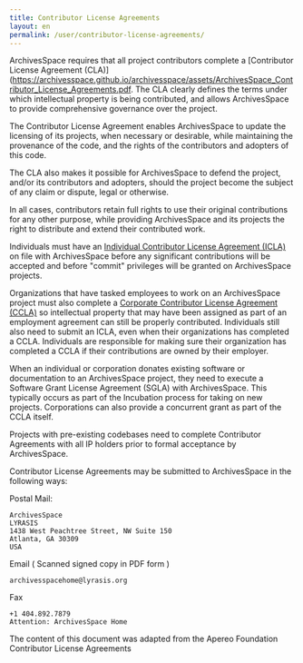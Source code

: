 ```yaml
---
title: Contributor License Agreements
layout: en
permalink: /user/contributor-license-agreements/
---
```

ArchivesSpace requires that all project contributors complete a [Contributor License
Agreement (CLA)](https://archivesspace.github.io/archivesspace/assets/ArchivesSpace_Contributor_License_Agreements.pdf. The CLA clearly defines the terms under which intellectual property is being contributed, and allows ArchivesSpace to provide comprehensive governance over the project.

The Contributor License Agreement enables ArchivesSpace to update the licensing of its projects, when necessary or desirable, while maintaining the provenance of the code,
and the rights of the contributors and adopters of this code.


The CLA also makes it possible for ArchivesSpace to defend the project, and/or its
contributors and adopters, should the project become the subject of any claim or
dispute, legal or otherwise.


In all cases, contributors retain full rights to use their original contributions for any other
purpose, while providing ArchivesSpace and its projects the right to distribute and
extend their contributed work.


Individuals must have an [Individual Contributor License Agreement (ICLA)](https://archivesspace.github.io/archivesspace/assets/ArchivesSpace_Individual_Contributor_License_Agreement_ICLA.pdf) on file with ArchivesSpace before any significant contributions will be accepted and before
"commit" privileges will be granted on ArchivesSpace projects.


Organizations that have tasked employees to work on an ArchivesSpace project must
also complete a [Corporate Contributor License Agreement (CCLA)](https://archivesspace.github.io/archivesspace/assets/ArchivesSpace_Corporate_Contributor_License_Agreement.pdf) so intellectual property that may have been assigned as part of an employment agreement can still be properly contributed. Individuals still also need to submit an ICLA, even when their organizations has completed a CCLA. Individuals are responsible for making sure their organization has completed a CCLA if their contributions are owned by their employer.


When an individual or corporation donates existing software or documentation to
an ArchivesSpace project, they need to execute a Software Grant License Agreement
(SGLA) with ArchivesSpace. This typically occurs as part of the Incubation process for
taking on new projects. Corporations can also provide a concurrent grant as part of the
CCLA itself.


Projects with pre-existing codebases need to complete Contributor Agreements with all
IP holders prior to formal acceptance by ArchivesSpace.


Contributor License Agreements may be submitted to ArchivesSpace in the following ways:


Postal Mail:
```
ArchivesSpace
LYRASIS
1438 West Peachtree Street, NW Suite 150
Atlanta, GA 30309
USA
```

Email ( Scanned signed copy in PDF form )

```
archivesspacehome@lyrasis.org
```


Fax

```
+1 404.892.7879
Attention: ArchivesSpace Home
```



The content of this  document was adapted from the Apereo Foundation Contributor License Agreements
